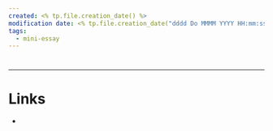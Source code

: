 ```yaml
---
created: <% tp.file.creation_date() %>
modification date: <% tp.file.creation_date("dddd Do MMMM YYYY HH:mm:ss") %>
tags:
  - mini-essay
---
```

# 

--------
# Links

- 
